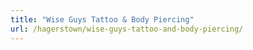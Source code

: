 ```yaml
---
title: "Wise Guys Tattoo & Body Piercing"
url: /hagerstown/wise-guys-tattoo-and-body-piercing/
---
```

